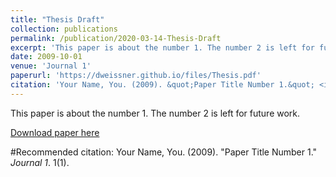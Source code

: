 ```yaml
---
title: "Thesis Draft"
collection: publications
permalink: /publication/2020-03-14-Thesis-Draft
excerpt: 'This paper is about the number 1. The number 2 is left for future work.'
date: 2009-10-01
venue: 'Journal 1'
paperurl: 'https://dweissner.github.io/files/Thesis.pdf'
citation: 'Your Name, You. (2009). &quot;Paper Title Number 1.&quot; <i>Journal 1</i>. 1(1).'
---
```

This paper is about the number 1. The number 2 is left for future work.

[Download paper here](https://dweissner.github.io/files/Thesis.pdf)

#Recommended citation: Your Name, You. (2009). "Paper Title Number 1." <i>Journal 1</i>. 1(1).